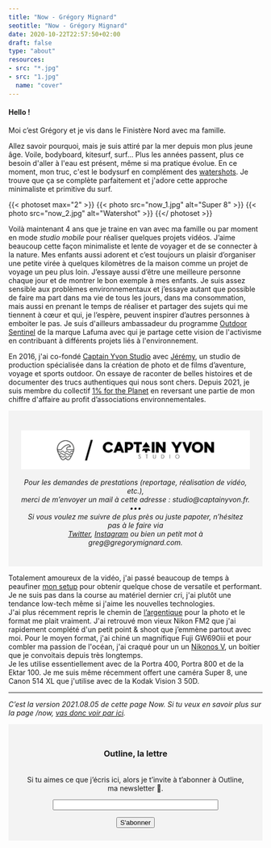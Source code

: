 ```yaml
---
title: "Now - Grégory Mignard"
seotitle: "Now - Grégory Mignard"
date: 2020-10-22T22:57:50+02:00
draft: false
type: "about"
resources:
- src: "*.jpg"
- src: "1.jpg"
  name: "cover"
---
```


#### Hello !

Moi c’est Grégory et je vis dans le Finistère Nord avec ma famille.

Allez savoir pourquoi, mais je suis attiré par la mer depuis mon plus jeune âge. Voile, bodyboard, kitesurf, surf… Plus les années passent, plus ce besoin d'aller à l'eau est présent, même si ma pratique évolue. En ce moment, mon truc, c'est le bodysurf en complément des [watershots](https://gregorymignard.com/watershot/). Je trouve que ça se complète parfaitement et j'adore cette approche minimaliste et primitive du surf.

{{< photoset max="2" >}}
  {{< photo src="now_1.jpg" alt="Super 8" >}}
  {{< photo src="now_2.jpg" alt="Watershot" >}}
{{</ photoset >}}

Voilà maintenant 4 ans que je traine en van avec ma famille ou par moment en mode *studio mobile* pour réaliser quelques projets vidéos. J’aime beaucoup cette façon minimaliste et lente de voyager et de se connecter à la nature. Mes enfants aussi adorent et c’est toujours un plaisir d’organiser une petite virée à quelques kilomètres de la maison comme un projet de voyage un peu plus loin. J’essaye aussi d’être une meilleure personne chaque jour et de montrer le bon exemple à mes enfants. Je suis assez sensible aux problèmes environnementaux et j’essaye autant que possible de faire ma part dans ma vie de tous les jours, dans ma consommation, mais aussi en prenant le temps de réaliser et partager des sujets qui me tiennent à cœur et qui, je l’espère, peuvent inspirer d’autres personnes à emboiter le pas. Je suis d'ailleurs ambassadeur du programme [Outdoor Sentinel](https://www.lafuma.com/fr/outdoor-sentinels) de la marque Lafuma avec qui je partage cette vision de l'activisme en contribuant à différents projets liés à l'environnement.

En 2016, j'ai co-fondé [Captain Yvon Studio](https://captainyvon.fr) avec [Jérémy](http://jeremyjanin.com/), un studio de production spécialisée dans la création de photo et de films d’aventure, voyage et sports outdoor. On essaye de raconter de belles histoires et de documenter des trucs authentiques qui nous sont chers. Depuis 2021, je suis membre du collectif [1% for the Planet](https://www.onepercentfortheplanet.fr/) en reversant une partie de mon chiffre d'affaire au profit d’associations environnementales.

<div style="max-width: 57rem!important; background-color: #F3F3F3;border:1px solid #F3F3F3;padding:24px;text-align:center;font-style: italic;"><p><img src="cys.png" /></p> <p>Pour les demandes de prestations (reportage, réalisation de vidéo, etc.),<br/>merci de m’envoyer un mail à cette adresse : studio@captainyvon.fr.<br/>•••<br/>Si vous voulez me suivre de plus près ou juste papoter, n’hésitez pas à le faire via<br/><a href="https://twitter.com/gregmignard/" target="_blank">Twitter</a>, <a href="https://instagram.com/gregmignard/" target="_blank">Instagram</a> ou bien un petit mot à greg@gregorymignard.com.</p></div>

Totalement amoureux de la vidéo, j'ai passé beaucoup de temps à peaufiner [mon setup](https://gregorymignard.com/equipement/) pour obtenir quelque chose de versatile et performant. Je ne suis pas dans la course au matériel dernier cri, j'ai plutôt une tendance low-tech même si j'aime les nouvelles technologies.    
J'ai plus récemment repris le chemin de [l’argentique](https://gregorymignard.com/analog/) pour la photo et le format me plait vraiment. J'ai retrouvé mon vieux Nikon FM2 que j'ai rapidement complété d'un petit point & shoot que j’emmène partout avec moi. Pour le moyen format, j'ai chiné un magnifique Fuji GW690iii et pour combler ma passion de l'océan, j'ai craqué pour un un [Nikonos V](https://gregorymignard.com/nikonos-v/), un boitier que je convoitais depuis très longtemps.  
Je les utilise essentiellement avec de la Portra 400, Portra 800 et de la Ektar 100. Je me suis même récemment offert une caméra Super 8, une Canon 514 XL que j'utilise avec de la Kodak Vision 3 50D.

***

*C’est la version 2021.08.05 de cette page Now. Si tu veux en savoir plus sur la page /now, [vas donc voir par ici](https://nownownow.com/about).*

<form style="max-width: 57rem!important; background-color: #F3F3F3;border:1px solid #F3F3F3;padding:24px;text-align:center;" action="https://tinyletter.com/captainyvon" method="post" target="popupwindow" onsubmit="window.open('https://tinyletter.com/captainyvon', 'popupwindow', 'scrollbars=yes,width=800,height=600');return true"><p><label for="tlemail"><h3>Outline, la lettre</h3></br>Si tu aimes ce que j’écris ici, alors je t’invite à t’abonner à Outline, ma newsletter 📝.</label></p><p><input type="text" style="width:320px" name="email" id="tlemail" /></p><input type="hidden" value="1" name="embed"/><input class="button" type="submit" value="S'abonner" /></form>
